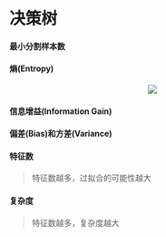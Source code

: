 # 决策树

#### 最小分割样本数

#### 熵(Entropy)

<div align="center"><img src="http://latex.codecogs.com/svg.latex?E(x)=-\sum_{k=1}^{c}p_{k}log_{2}p_{k}" /></a></div>

#### 信息增益(Information Gain)

#### 偏差(Bias)和方差(Variance)

#### 特征数

> 特征数越多，过拟合的可能性越大

#### 复杂度

> 特征数越多，复杂度越大
